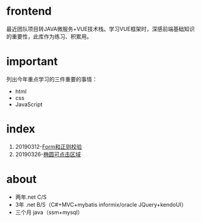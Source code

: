 # frontend
最近团队项目转JAVA微服务+VUE技术栈。学习VUE框架时，深感前端基础知识的重要性，此库作为练习、积累用。

# important
列出今年重点学习的三件重要的事情：
* html
* css
* JavaScript

# index
1. 20190312-[Form和正则校验](https://github.com/missfoxw/frontend/tree/master/Scripts/form_RegExp)
2. 20190326-[椭圆可点击区域](https://github.com/missfoxw/frontend/tree/master/Views/%E6%A4%AD%E5%9C%86%E5%8F%AF%E7%82%B9%E5%87%BB%E5%8C%BA%E5%9F%9F)
 

# about
* 两年.net C/S
* 3年 .net B/S（C#+MVC+mybatis informix/oracle JQuery+kendoUI）
* 三个月 java（ssm+mysql）
